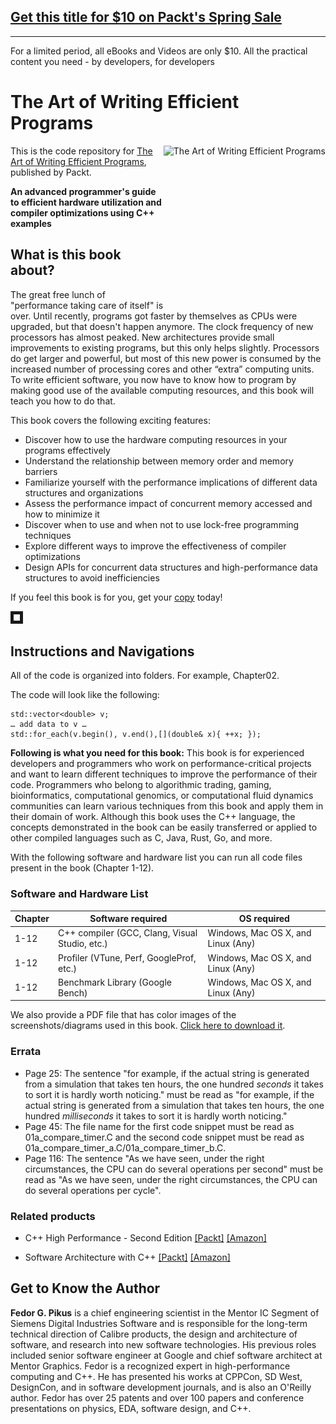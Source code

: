 ## [Get this title for $10 on Packt's Spring Sale](https://www.packt.com/B16229?utm_source=github&utm_medium=packt-github-repo&utm_campaign=spring_10_dollar_2022)
-----
For a limited period, all eBooks and Videos are only $10. All the practical content you need \- by developers, for developers

# The Art of Writing Efficient Programs

<a href="https://www.packtpub.com/product/the-art-of-writing-efficient-programs/9781800208117?utm_source=github&utm_medium=repository&utm_campaign=9781800208117"><img src="https://static.packt-cdn.com/products/9781800208117/cover/smaller" alt="The Art of Writing Efficient Programs" height="256px" align="right"></a>

This is the code repository for [The Art of Writing Efficient Programs](https://www.packtpub.com/product/the-art-of-writing-efficient-programs/9781800208117?utm_source=github&utm_medium=repository&utm_campaign=9781800208117), published by Packt.

**An advanced programmer's guide to efficient hardware utilization and compiler optimizations using C++ examples**

## What is this book about?
The great free lunch of "performance taking care of itself" is over. Until recently, programs got faster by themselves as CPUs were upgraded, but that doesn't happen anymore. The clock frequency of new processors has almost peaked. New architectures provide small improvements to existing programs, but this only helps slightly. Processors do get larger and powerful, but most of this new power is consumed by the increased number of processing cores and other “extra” computing units. To write efficient software, you now have to know how to program by making good use of the available computing resources, and this book will teach you how to do that. 

This book covers the following exciting features:
* Discover how to use the hardware computing resources in your programs effectively
* Understand the relationship between memory order and memory barriers
* Familiarize yourself with the performance implications of different data structures and organizations
* Assess the performance impact of concurrent memory accessed and how to minimize it
* Discover when to use and when not to use lock-free programming techniques
* Explore different ways to improve the effectiveness of compiler optimizations
* Design APIs for concurrent data structures and high-performance data structures to avoid inefficiencies

If you feel this book is for you, get your [copy](https://www.amazon.com/dp/1800208111) today!

<a href="https://www.packtpub.com/?utm_source=github&utm_medium=banner&utm_campaign=GitHubBanner"><img src="https://raw.githubusercontent.com/PacktPublishing/GitHub/master/GitHub.png" 
alt="https://www.packtpub.com/" border="5" /></a>

## Instructions and Navigations
All of the code is organized into folders. For example, Chapter02.

The code will look like the following:
```
std::vector<double> v;
… add data to v …
std::for_each(v.begin(), v.end(),[](double& x){ ++x; });
```

**Following is what you need for this book:**
This book is for experienced developers and programmers who work on performance-critical projects and want to learn different techniques to improve the performance of their code. Programmers who belong to algorithmic trading, gaming, bioinformatics, computational genomics, or computational fluid dynamics communities can learn various techniques from this book and apply them in their domain of work.
Although this book uses the C++ language, the concepts demonstrated in the book can be easily transferred or applied to other compiled languages such as C, Java, Rust, Go, and more.

With the following software and hardware list you can run all code files present in the book (Chapter 1-12).
### Software and Hardware List
| Chapter | Software required | OS required |
| -------- | ------------------------------------ | ----------------------------------- |
| 1-12 | C++ compiler (GCC, Clang, Visual Studio, etc.) | Windows, Mac OS X, and Linux (Any) |
| 1-12 | Profiler (VTune, Perf, GoogleProf, etc.) | Windows, Mac OS X, and Linux (Any) |
| 1-12 | Benchmark Library (Google Bench) | Windows, Mac OS X, and Linux (Any) |

We also provide a PDF file that has color images of the screenshots/diagrams used in this book. [Click here to download it](https://static.packt-cdn.com/downloads/9781800208117_ColorImages.pdf).

### Errata

* Page 25: The sentence "for example, if the actual string is generated from a simulation that takes ten hours, the one hundred _seconds_ it takes to sort it is hardly worth noticing." must be read as "for example, if the actual string is generated from a simulation that takes ten hours, the one hundred _milliseconds_ it takes to sort it is hardly worth noticing."
* Page 45: The file name for the first code snippet must be read as 01a_compare_timer.C and the second code snippet must be read as 01a_compare_timer_a.C/01a_compare_timer_b.C.
* Page 116: The sentence "As we have seen, under the right circumstances, the CPU can do several operations per second" must be read as "As we have seen, under the right circumstances, the CPU can do several operations per cycle".

### Related products
* C++ High Performance - Second Edition [[Packt]](https://www.packtpub.com/product/c-high-performance-second-edition/9781839216541?utm_source=github&utm_medium=repository&utm_campaign=9781839216541) [[Amazon]](https://www.amazon.com/dp/1839216549)

* Software Architecture with C++ [[Packt]](https://www.packtpub.com/product/software-architecture-with-c/9781838554590?utm_source=github&utm_medium=repository&utm_campaign=9781838554590) [[Amazon]](https://www.amazon.com/dp/1838554599)

## Get to Know the Author
**Fedor G. Pikus**
is a chief engineering scientist in the Mentor IC Segment of Siemens Digital Industries Software and is responsible for the long-term technical direction of Calibre products, the design and architecture of software, and research into new software technologies. His previous roles included senior software engineer at Google and chief software architect at Mentor Graphics. Fedor is a recognized expert in high-performance computing and C++. He has presented his works at CPPCon, SD West, DesignCon, and in software development journals, and is also an O'Reilly author. Fedor has over 25 patents and over 100 papers and conference presentations on physics, EDA, software design, and C++.
